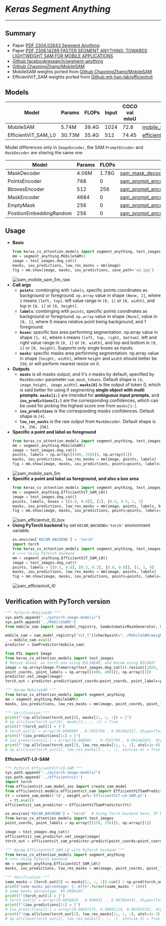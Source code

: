 # ___Keras Segment Anything___
***

## Summary
  - Paper [PDF 2304.02643 Segment Anything](https://arxiv.org/abs/2304.02643)
  - Paper [PDF 2306.14289 FASTER SEGMENT ANYTHING: TOWARDS LIGHTWEIGHT SAM FOR MOBILE APPLICATIONS](https://arxiv.org/pdf/2306.14289.pdf)
  - [Github facebookresearch/segment-anything](https://github.com/facebookresearch/segment-anything)
  - [Github ChaoningZhang/MobileSAM](https://github.com/ChaoningZhang/MobileSAM)
  - MobileSAM weights ported from [Github ChaoningZhang/MobileSAM](https://github.com/ChaoningZhang/MobileSAM)
  - EfficientViT_SAM weights ported from [Github mit-han-lab/efficientvit](https://github.com/mit-han-lab/efficientvit)
## Models
  | Model               | Params | FLOPs | Input | COCO val mIoU | Download |
  | ------------------- | ------ | ----- | ----- | ------------- | -------- |
  | MobileSAM           | 5.74M  | 39.4G | 1024  | 72.8          | [mobile_sam_5m_image_encoder](https://github.com/leondgarse/keras_cv_attention_models/releases/download/segment_anything/mobile_sam_5m_image_encoder_1024_sam.h5)  |
  | EfficientViT_SAM_L0 | 30.73M | 35.4G | 512   | 74.45         | [efficientvit_sam_l0_image_encoder](https://github.com/leondgarse/keras_cv_attention_models/releases/download/segment_anything/efficientvit_sam_l0_image_encoder_1024_sam.h5)  |

  Model differences only in `ImageEncoder`, the SAM `PromptEncoder` and `MaskDecoder` are sharing the same one

  | Model                   | Params | FLOPs | Download |
  | ----------------------- | ------ | ----- | -------- |
  | MaskDecoder             | 4.06M  | 1.78G | [sam_mask_decoder_sam.h5](https://github.com/leondgarse/keras_cv_attention_models/releases/download/segment_anything/sam_mask_decoder_sam.h5)         |
  | PointsEncoder           | 768    | 0     | [sam_prompt_encoder_points_encoder_sam.h5](https://github.com/leondgarse/keras_cv_attention_models/releases/download/segment_anything/sam_prompt_encoder_points_encoder_sam.h5) |
  | BboxesEncoder           | 512    | 256   | [sam_prompt_encoder_bboxes_encoder_sam.h5](https://github.com/leondgarse/keras_cv_attention_models/releases/download/segment_anything/sam_prompt_encoder_bboxes_encoder_sam.h5) |
  | MaskEncoder             | 4684   | 0     | [sam_prompt_encoder_mask_encoder_sam.h5](https://github.com/leondgarse/keras_cv_attention_models/releases/download/segment_anything/sam_prompt_encoder_mask_encoder_sam.h5) |
  | EmptyMask               | 256    | 0     | [sam_prompt_encoder_empty_mask_sam.h5](https://github.com/leondgarse/keras_cv_attention_models/releases/download/segment_anything/sam_prompt_encoder_empty_mask_sam.h5) |
  | PositionEmbeddingRandom | 256    | 0     | [sam_prompt_encoder_positional_embedding_sam.h5](https://github.com/leondgarse/keras_cv_attention_models/releases/download/segment_anything/sam_prompt_encoder_positional_embedding_sam.h5) |
## Usage
  - **Basic**
    ```py
    from keras_cv_attention_models import segment_anything, test_images
    mm = segment_anything.MobileSAM()
    image = test_images.dog_cat()
    masks, iou_predictions, low_res_masks = mm(image)
    fig = mm.show(image, masks, iou_predictions, save_path='aa.jpg')
    ```
    ![sam_mobile_sam_5m_raw](https://github.com/leondgarse/keras_cv_attention_models/assets/5744524/da678689-e613-4b04-8f65-f834e565b504)
  - **Call args**
    - **`points`**: combinging with `labels`, specific points coordinates as background or foreground. `np.array` value in shape `[None, 2]`, where `2` means `[left, top]`. left value range in `[0, 1]` or `[0, width]`, and top in `[0, 1]` or `[0, height]`.
    - **`labels`**: combinging with `points`, specific points coordinates as background or foreground. `np.array` value in shape `[None]`, value in `[0, 1]`, where 0 means relative point being background, and 1 foreground.
    - **`boxes`**: specific box area performing segmentation. np.array value in shape `[1, 4]`, where `4` means `[left, top, right, bottom]`. left and right value range in `[0, 1]` or `[0, width]`, and top and bottom in `[0, 1]` or `[0, height]`. Supports only single boxes as inputs.
    - **`masks`**: specific masks area performing segmentation. np.array value in shape `[height, width]`, where `height` and `width` should better be `256`, or will perform nearest resize on it.
  - **Outputs**
    - **`masks`** is all masks output, and it's `4` masks by default, specified by `MaskDecoder` parameter `num_mask_tokens`. Default shape is `[4, image_height, image_width]`. **`masks[0]`** is the output of token 0, which is said better for using if segmenting **single object with multi prompts**. **`masks[1:]`** are intended for **ambiguous input prompts**, and **`iou_predictions[1:]`** are the corresponding confidences, which can be used for picking the highest score one from `masks[1:]`.
    - **`iou_predictions`** is the corresponding masks confidences. Default shape is `[4]`.
    - **`low_res_masks`** is the raw output from `MaskDecoder`. Default shape is `[4, 256, 256]`.
  - **Specific a point and label as foreground**
    ```py
    from keras_cv_attention_models import segment_anything, test_images
    mm = segment_anything.MobileSAM()
    image = test_images.dog_cat()
    points, labels = np.array([(400, 256)]), np.array([1])
    masks, iou_predictions, low_res_masks = mm(image, points, labels)
    fig = mm.show(image, masks, iou_predictions, points=points, labels=labels, save_path='bb.jpg')
    ```
    ![sam_mobile_sam_5m](https://github.com/leondgarse/keras_cv_attention_models/assets/5744524/b4d5dbc7-69d9-47b1-936b-64bd00e7ec3e)
  - **Specific a point and label as foreground, and also a box area**
    ```py
    from keras_cv_attention_models import segment_anything, test_images
    mm = segment_anything.EfficientViT_SAM_L0()
    image = test_images.dog_cat()
    points, labels, boxes = [[0.8, 0.8]], [1], [0.5, 0.5, 1, 1]
    masks, iou_predictions, low_res_masks = mm(image, points, labels, boxes)
    fig = mm.show(image, masks, iou_predictions, points=points, labels=labels, boxes=boxes, save_path='cc.jpg')
    ```
    ![sam_efficientvit_l0_box](https://github.com/leondgarse/keras_cv_attention_models/assets/5744524/45c94413-d0b9-4ced-b1c5-83efb15634e1)
  - **Using PyTorch backend** by set `KECAM_BACKEND='torch'` environment variable.
    ```py
    os.environ['KECAM_BACKEND'] = 'torch'
    import torch
    from keras_cv_attention_models import segment_anything, test_images
    # >>>> Using PyTorch backend
    mm = segment_anything.EfficientViT_SAM_L0()
    image = test_images.dog_cat()
    points, labels = [[0.5, 0.8], [0.5, 0.2], [0.8, 0.8]], [1, 1, 0]
    masks, iou_predictions, low_res_masks = mm(image, points, labels)
    fig = mm.show(image, masks, iou_predictions, points=points, labels=labels, save_path='dd.jpg')
    ```
    ![sam_efficientvit_l0](https://github.com/leondgarse/keras_cv_attention_models/assets/5744524/72135535-1bfe-4ab0-abe6-980ce50c8045)
## Verification with PyTorch version
  ```py
  """ PyTorch MobileSAM """
  sys.path.append("../pytorch-image-models/")
  sys.path.append('../MobileSAM/')
  from mobile_sam import sam_model_registry, SamAutomaticMaskGenerator, SamPredictor

  mobile_sam = sam_model_registry["vit_t"](checkpoint="../MobileSAM/weights/mobile_sam.pt")
  _ = mobile_sam.eval()
  predictor = SamPredictor(mobile_sam)

  from PIL import Image
  from keras_cv_attention_models import test_images
  # Resize ahead, as torch one using BILINEAR, and kecam using BICUBIC
  image = np.array(Image.fromarray(test_images.dog_cat()).resize([1024, 1024], resample=Image.Resampling.BILINEAR))
  point_coords, point_labels = np.array([(400, 400)]), np.array([1])
  predictor.set_image(image)
  torch_out = predictor.predict(point_coords=point_coords, point_labels=point_labels, multimask_output=True)

  """ Kecam MobileSAM """
  from keras_cv_attention_models import segment_anything
  mm = segment_anything.MobileSAM()
  masks, iou_predictions, low_res_masks = mm(image, point_coords, point_labels)

  """ Verification """
  print(f"{np.allclose(torch_out[0], masks[1:, :, :]) = }")
  # np.allclose(torch_out[0], masks[1:, :, :]) = True
  print(f"{torch_out[1] = }")
  # torch_out[1] = array([0.8689907 , 0.7555798 , 0.99140215], dtype=float32)
  print(f"{iou_predictions[1:] = }")
  # iou_predictions[1:] = array([0.868991  , 0.7555795 , 0.99140203], dtype=float32)
  print(f"{np.allclose(torch_out[2], low_res_masks[1:, :, :], atol=1e-4) = }")
  # np.allclose(torch_out[2], low_res_masks[1:, :, :], atol=1e-4) = True
  ```
  **EfficientViT-L0-SAM**
  ```py
  """ PyTorch EfficientViT-L0-SAM """
  sys.path.append("../pytorch-image-models/")
  sys.path.append('../efficientvit/')
  import torch
  from efficientvit.sam_model_zoo import create_sam_model
  from efficientvit.models.efficientvit.sam import EfficientViTSamPredictor
  tt = create_sam_model('l0', weight_url='EfficientViT-L0-SAM.pt')
  _ = tt.eval()
  efficientvit_sam_predictor = EfficientViTSamPredictor(tt)

  os.environ['KECAM_BACKEND'] = 'torch'  # Using Torch backend here, TF bicubic resize is different from Torch, allclose atol could be rather high
  from keras_cv_attention_models import test_images
  point_coords, point_labels = np.array([(256, 256)]), np.array([1])

  image = test_images.dog_cat()
  efficientvit_sam_predictor.set_image(image)
  torch_out = efficientvit_sam_predictor.predict(point_coords=point_coords, point_labels=point_labels, multimask_output=True)

  """ Kecam EfficientViT_SAM_L0 with PyTorch backend """
  from keras_cv_attention_models import segment_anything
  # >>>> Using PyTorch backend
  mm = segment_anything.EfficientViT_SAM_L0()
  masks, iou_predictions, low_res_masks = mm(image, point_coords, point_labels)

  """ Verification """
  same_masks = (torch_out[0] == masks[1:, :, :]).sum() / np.prod(torch_out[0].shape)
  print("same masks percentage: {:.6f}%".format(same_masks * 100))
  # same masks percentage: 99.999619%
  print(f"{torch_out[1] = }")
  # torch_out[1] = array([0.6856826 , 0.998912  , 0.96785474], dtype=float32)
  print(f"{iou_predictions[1:] = }")
  # iou_predictions[1:] = array([0.68567175, 0.99891114, 0.96785533], dtype=float32)
  print(f"{np.allclose(torch_out[2], low_res_masks[1:, :, :], atol=1e-3) = }")
  # np.allclose(torch_out[2], low_res_masks[1:, :, :], atol=1e-3) = True
  ```
